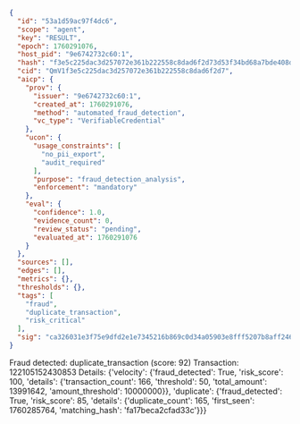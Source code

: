 ```json
{
  "id": "53a1d59ac97f4dc6",
  "scope": "agent",
  "key": "RESULT",
  "epoch": 1760291076,
  "host_pid": "9e6742732c60:1",
  "hash": "f3e5c225dac3d257072e361b222558c8dad6f2d73d53f34bd68a7bde408dda46",
  "cid": "QmV1f3e5c225dac3d257072e361b222558c8dad6f2d7",
  "aicp": {
    "prov": {
      "issuer": "9e6742732c60:1",
      "created_at": 1760291076,
      "method": "automated_fraud_detection",
      "vc_type": "VerifiableCredential"
    },
    "ucon": {
      "usage_constraints": [
        "no_pii_export",
        "audit_required"
      ],
      "purpose": "fraud_detection_analysis",
      "enforcement": "mandatory"
    },
    "eval": {
      "confidence": 1.0,
      "evidence_count": 0,
      "review_status": "pending",
      "evaluated_at": 1760291076
    }
  },
  "sources": [],
  "edges": [],
  "metrics": {},
  "thresholds": {},
  "tags": [
    "fraud",
    "duplicate_transaction",
    "risk_critical"
  ],
  "sig": "ca326031e3f75e9dfd2e1e7345216b869c0d34a05903e8fff5207b8aff246fc4"
}
```

Fraud detected: duplicate_transaction (score: 92)
Transaction: 122105152430853
Details: {'velocity': {'fraud_detected': True, 'risk_score': 100, 'details': {'transaction_count': 166, 'threshold': 50, 'total_amount': 13991642, 'amount_threshold': 10000000}}, 'duplicate': {'fraud_detected': True, 'risk_score': 85, 'details': {'duplicate_count': 165, 'first_seen': 1760285764, 'matching_hash': 'fa17beca2cfad33c'}}}